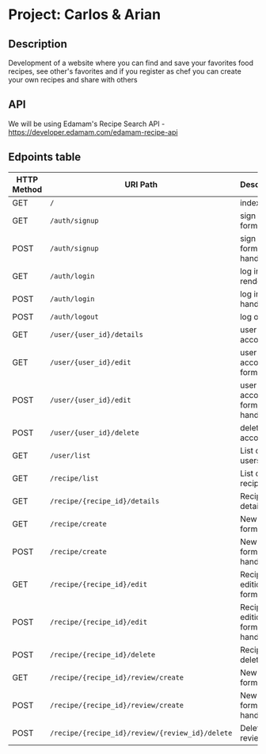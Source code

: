 # Project: Carlos & Arian

## Description

Development of a website where you can find and save your favorites food recipes, see other's favorites and if you register as chef you can create your own recipes and share with others

## API

We will be using Edamam's Recipe Search API - https://developer.edamam.com/edamam-recipe-api

## Edpoints table


| HTTP Method | URI Path                                        | Description                 | JSON |
| ----------- | ----------------------------------------------- | --------------------------- | :--: |
| GET         | `/`                                             | index                       |      |
| GET         | `/auth/signup`                                  | sign up form render         |      |
| POST        | `/auth/signup`                                  | sign up form handler        |      |
| GET         | `/auth/login`                                   | log in form render          |      |
| POST        | `/auth/login`                                   | log in form handler         |      |
| POST        | `/auth/logout`                                  | log out user                |      |
| GET         | `/user/{user_id}/details`                       | user account                |      |
| GET         | `/user/{user_id}/edit`                          | user account form render    |      |
| POST        | `/user/{user_id}/edit`                          | user account form handler   |      |
| POST        | `/user/{user_id}/delete`                        | delete user account         |      |
| GET         | `/user/list`                                    | List of users               |      |
| GET         | `/recipe/list`                                  | List of recipes             |  ✅  |
| GET         | `/recipe/{recipe_id}/details`                   | Recipe details              |  ✅  |
| GET         | `/recipe/create`                                | New recipe form render      |      |
| POST        | `/recipe/create`                                | New recipe form handler     |      |
| GET         | `/recipe/{recipe_id}/edit`                      | Recipe edition form render  |      |
| POST        | `/recipe/{recipe_id}/edit`                      | Recipe edition form handler |      |
| POST        | `/recipe/{recipe_id}/delete`                    | Recipe delete               |      |
| GET         | `/recipe/{recipe_id}/review/create`             | New review form render      |      |
| POST        | `/recipe/{recipe_id}/review/create`             | New review form handler     |      |
| POST        | `/recipe/{recipe_id}/review/{review_id}/delete` | Delete review               |      |
